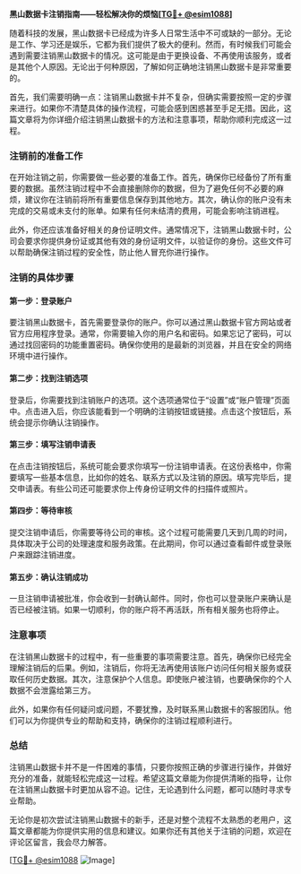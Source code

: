 **黑山数据卡注销指南——轻松解决你的烦恼[[TG💪+ @esim1088](https://t.me/s/esim1088)]**

随着科技的发展，黑山数据卡已经成为许多人日常生活中不可或缺的一部分。无论是工作、学习还是娱乐，它都为我们提供了极大的便利。然而，有时候我们可能会遇到需要注销黑山数据卡的情况。这可能是由于更换设备、不再使用该服务，或者是其他个人原因。无论出于何种原因，了解如何正确地注销黑山数据卡是非常重要的。

首先，我们需要明确一点：注销黑山数据卡并不复杂，但确实需要按照一定的步骤来进行。如果你不清楚具体的操作流程，可能会感到困惑甚至手足无措。因此，这篇文章将为你详细介绍注销黑山数据卡的方法和注意事项，帮助你顺利完成这一过程。

### 注销前的准备工作

在开始注销之前，你需要做一些必要的准备工作。首先，确保你已经备份了所有重要的数据。虽然注销过程中不会直接删除你的数据，但为了避免任何不必要的麻烦，建议你在注销前将所有重要信息保存到其他地方。其次，确认你的账户没有未完成的交易或未支付的账单。如果有任何未结清的费用，可能会影响注销进程。

此外，你还应该准备好相关的身份证明文件。通常情况下，注销黑山数据卡时，公司会要求你提供身份证或其他有效的身份证明文件，以验证你的身份。这些文件可以帮助确保注销过程的安全性，防止他人冒充你进行操作。

### 注销的具体步骤

#### 第一步：登录账户

要注销黑山数据卡，首先需要登录你的账户。你可以通过黑山数据卡官方网站或者官方应用程序登录。通常，你需要输入你的用户名和密码。如果忘记了密码，可以通过找回密码的功能重置密码。确保你使用的是最新的浏览器，并且在安全的网络环境中进行操作。

#### 第二步：找到注销选项

登录后，你需要找到注销账户的选项。这个选项通常位于“设置”或“账户管理”页面中。点击进入后，你应该能看到一个明确的注销按钮或链接。点击这个按钮后，系统会提示你确认注销操作。

#### 第三步：填写注销申请表

在点击注销按钮后，系统可能会要求你填写一份注销申请表。在这份表格中，你需要填写一些基本信息，比如你的姓名、联系方式以及注销的原因。填写完毕后，提交申请表。有些公司还可能要求你上传身份证明文件的扫描件或照片。

#### 第四步：等待审核

提交注销申请后，你需要等待公司的审核。这个过程可能需要几天到几周的时间，具体取决于公司的处理速度和服务政策。在此期间，你可以通过查看邮件或登录账户来跟踪注销进度。

#### 第五步：确认注销成功

一旦注销申请被批准，你会收到一封确认邮件。同时，你也可以登录账户来确认是否已经被注销。如果一切顺利，你的账户将不再活跃，所有相关服务也将停止。

### 注意事项

在注销黑山数据卡的过程中，有一些重要的事项需要注意。首先，确保你已经完全理解注销后的后果。例如，注销后，你将无法再使用该账户访问任何相关服务或获取任何历史数据。其次，注意保护个人信息。即使账户被注销，也要确保你的个人数据不会泄露给第三方。

此外，如果你有任何疑问或问题，不要犹豫，及时联系黑山数据卡的客服团队。他们可以为你提供专业的帮助和支持，确保你的注销过程顺利进行。

### 总结

注销黑山数据卡并不是一件困难的事情，只要你按照正确的步骤进行操作，并做好充分的准备，就能轻松完成这一过程。希望这篇文章能为你提供清晰的指导，让你在注销黑山数据卡时更加从容不迫。记住，无论遇到什么问题，都可以随时寻求专业帮助。

无论你是初次尝试注销黑山数据卡的新手，还是对整个流程不太熟悉的老用户，这篇文章都能为你提供实用的信息和建议。如果你还有其他关于注销的问题，欢迎在评论区留言，我会尽力解答。

[[TG💪+ @esim1088](https://t.me/s/esim1088) ![Image](https://i.postimg.cc/4NQfJmqS/Snipaste-2025-05-13-00-14-12.png)]
